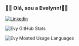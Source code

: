 ### 🏳️‍🌈 Olá, sou a Evelynn!👋🏽

[![Linkedin](https://img.shields.io/badge/LinkedIn-0077B5?style=for-the-badge&logo=linkedin&logoColor=white)]([https://www.linkedin.com/in/evelynn-borges-b8319b27a)

![Evy GitHub Stats](https://github-readme-stats.vercel.app/api?username=CarlosBorges6158&theme=blue-green)

![Evy Mosted Usage Languages](https://github-readme-stats.vercel.app/api/top-langs/?username=CarlosBorges6158&theme=blue-green)
